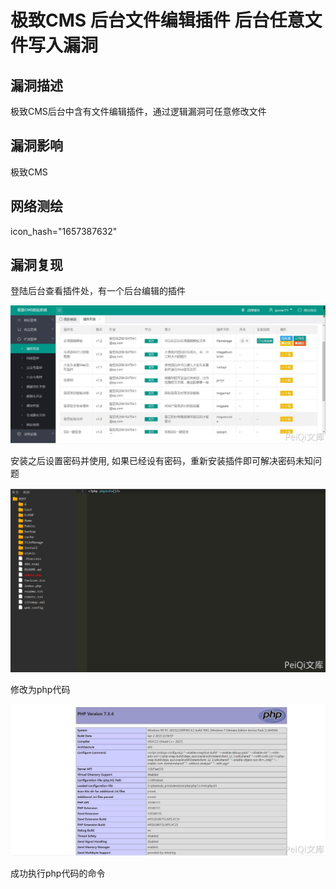# 极致CMS 后台文件编辑插件 后台任意文件写入漏洞

## 漏洞描述

极致CMS后台中含有文件编辑插件，通过逻辑漏洞可任意修改文件

## 漏洞影响

<a-checkbox checked>极致CMS</a-checkbox></br>

## 网络测绘

<a-checkbox checked>icon_hash="1657387632"</a-checkbox></br>

## 漏洞复现

登陆后台查看插件处，有一个后台编辑的插件



![img](../../../.vuepress/public/img/jizhi-10.jpg)



<a-checkbox checked>安装之后设置密码并使用, 如果已经设有密码，重新安装插件即可解决密码未知问题</a-checkbox></br>



![img](../../../.vuepress/public/img/jizhi-9.jpg)



修改为php代码



![img](../../../.vuepress/public/img/jizhi-11.jpg)



成功执行php代码的命令
